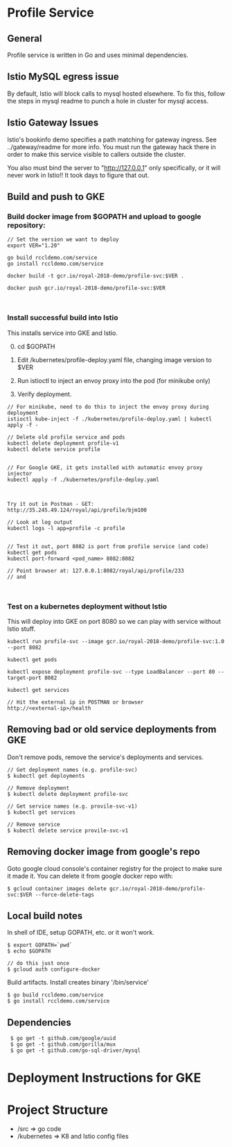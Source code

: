 # Profile Service

## General
Profile service is written in Go and uses minimal dependencies.

## Istio MySQL egress issue
By default, Istio will block calls to mysql hosted elsewhere.
To fix this, follow the steps in mysql readme to punch a hole in
cluster for mysql access. 

## Istio Gateway Issues

Istio's bookinfo demo specifies a path matching for gateway ingress.
See ../gateway/readme for more info. You must run the 
gateway hack there in order to make this service visible to 
callers outside the cluster.

You also must bind the server to "http://127.0.0.1" only
specifically, or it will never work in Istio!! It took days to figure
that out.


## Build and push to GKE



### Build docker image from $GOPATH and upload to google repository:
```
// Set the version we want to deploy
export VER="1.20"

go build rccldemo.com/service
go install rccldemo.com/service

docker build -t gcr.io/royal-2018-demo/profile-svc:$VER .

docker push gcr.io/royal-2018-demo/profile-svc:$VER



```

### Install successful build into Istio
This installs service into GKE and Istio.

0. cd $GOPATH

1. Edit /kubernetes/profile-deploy.yaml file, changing image version to $VER

2. Run istioctl to inject an envoy proxy into the pod (for minikube only)

3. Verify deployment. 


```
// For minikube, need to do this to inject the envoy proxy during deployment
istioctl kube-inject -f ./kubernetes/profile-deploy.yaml | kubectl apply -f -

// Delete old profile service and pods
kubectl delete deployment profile-v1 
kubectl delete service profile


// For Google GKE, it gets installed with automatic envoy proxy injector
kubectl apply -f ./kubernetes/profile-deploy.yaml



Try it out in Postman - GET: 
http://35.245.49.124/royal/api/profile/bjm100

// Look at log output
kubectl logs -l app=profile -c profile


// Test it out, port 8082 is port from profile service (and code)
kubectl get pods
kubectl port-forward <pod_name> 8082:8082  

// Point browser at: 127.0.0.1:8082/royal/api/profile/233
// and 



```

### Test on a kubernetes deployment without Istio
This will deploy into GKE on port 8080 so we can play with service without
Istio stuff. 

```
kubectl run profile-svc --image gcr.io/royal-2018-demo/profile-svc:1.0 --port 8082

kubectl get pods

kubectl expose deployment profile-svc --type LoadBalancer --port 80 --target-port 8082
 
kubectl get services

// Hit the external ip in POSTMAN or browser
http://<external-ip>/health

```

## Removing bad or old service deployments from GKE

Don't remove pods, remove the service's deployments and services.
```
// Get deployment names (e.g. profile-svc)
$ kubectl get deployments

// Remove deployment
$ kubectl delete deployment profile-svc

// Get service names (e.g. provile-svc-v1)
$ kubectl get services

// Remove service
$ kubectl delete service provile-svc-v1
```

## Removing docker image from google's repo
Goto google cloud console's container registry for the project 
to make sure it made it. You can delete it from google docker repo with: 
```
$ gcloud container images delete gcr.io/royal-2018-demo/profile-svc:$VER --force-delete-tags
```

## Local build notes

In shell of IDE, setup GOPATH, etc. or it won't work.
```
$ export GOPATH=`pwd`
$ echo $GOPATH

// do this just once
$ gcloud auth configure-docker
```

Build artifacts. Install creates binary '/bin/service'
```
$ go build rccldemo.com/service
$ go install rccldemo.com/service

```

## Dependencies
```
 $ go get -t github.com/google/uuid
 $ go get -t github.com/gorilla/mux
 $ go get -t github.com/go-sql-driver/mysql

```

# Deployment Instructions for GKE

# Project Structure
- /src => go code
- /kubernetes => K8 and Istio config files

